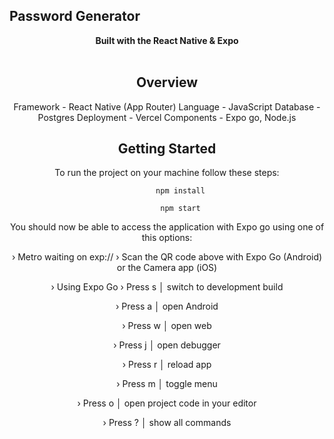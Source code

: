 ## Password Generator

<div align="center"><strong>Built with the React Native & Expo</strong></div>
<br />
<div align="center">

## Overview

Framework - React Native (App Router)
Language - JavaScript
Database - Postgres
Deployment - Vercel
Components - Expo go, Node.js




## Getting Started

To run the project on your machine follow these steps:

          npm install
          
          npm start

   

You should now be able to access the application with Expo go using one of this options:

› Metro waiting on exp://
› Scan the QR code above with Expo Go (Android) or the Camera app (iOS)

› Using Expo Go
› Press s │ switch to development build

› Press a │ open Android

› Press w │ open web

› Press j │ open debugger

› Press r │ reload app

› Press m │ toggle menu

› Press o │ open project code in your editor

› Press ? │ show all commands

